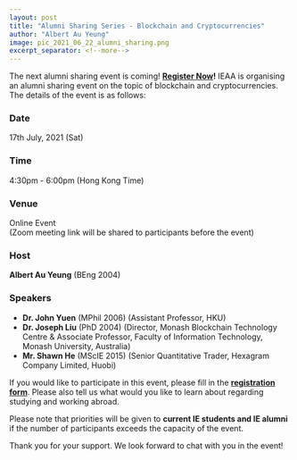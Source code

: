 ```yaml
---
layout: post
title: "Alumni Sharing Series - Blockchain and Cryptocurrencies"
author: "Albert Au Yeung"
image: pic_2021_06_22_alumni_sharing.png
excerpt_separator: <!--more-->
---
```


The next alumni sharing event is coming! **[Register Now](https://docs.google.com/forms/d/e/1FAIpQLSd2v1HoV72AQ4VltOHILayvacDA21XymfTDBL5h2ymFijsK_g/viewform)!** IEAA is organising an alumni sharing event on the topic of blockchain and cryptocurrencies. The details of the event is as follows:

### Date
17th July, 2021 (Sat)

### Time
4:30pm - 6:00pm (Hong Kong Time)

### Venue
Online Event<br/>
(Zoom meeting link will be shared to participants before the event)

<!--more-->

### Host
**Albert Au Yeung** (BEng 2004)

### Speakers
- **Dr. John Yuen** (MPhil 2006) (Assistant Professor, HKU)
- **Dr. Joseph Liu** (PhD 2004) (Director, Monash Blockchain Technology Centre & Associate Professor, Faculty of Information Technology, Monash University, Australia)
- **Mr. Shawn He** (MScIE 2015) (Senior Quantitative Trader, Hexagram Company Limited, Huobi)

If you would like to participate in this event, please fill in the **[registration form](https://docs.google.com/forms/d/e/1FAIpQLSd2v1HoV72AQ4VltOHILayvacDA21XymfTDBL5h2ymFijsK_g/viewform)**. Please also tell us what would you like to learn about regarding studying and working abroad.

Please note that priorities will be given to **current IE students and IE alumni** if the number of participants exceeds the capacity of the event.

Thank you for your support. We look forward to chat with you in the event!
